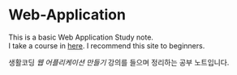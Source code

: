 # Web-Application
This is a basic Web Application Study note.  
I take a course in [here](https://opentutorials.org/course/1688). I recommend this site to beginners.  

생활코딩 *웹 어플리케이션 만들기* 강의를 들으며 정리하는 공부 노트입니다.  
